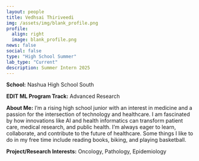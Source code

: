 ```yaml
---
layout: people
title: Vedhsai Thiriveedi
img: /assets/img/blank_profile.png
profile:
  align: right
  image: blank_profile.png
news: false
social: false
type: "High School Summer"
lab_type: "Current"
description: Summer Intern 2025
---
```


**School:** Nashua High School South

**EDIT ML Program Track:**
Advanced Research

**About Me:**
I’m a rising high school junior with an interest in medicine and a passion for the intersection of technology and healthcare. I am fascinated by how innovations like AI and health informatics can transform patient care, medical research, and public health. I’m always eager to learn, collaborate, and contribute to the future of healthcare.  Some things I like to do in my free time include reading books, biking, and playing basketball. 

**Project/Research Interests:**
Oncology, Pathology, Epidemiology
    